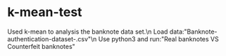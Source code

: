 # k-mean-test
Used k-mean to analysis the banknote data set.\n
Load data:"Banknote-authentication-dataset-.csv"\n
Use python3 and run:"Real banknotes VS Counterfeit banknotes"
